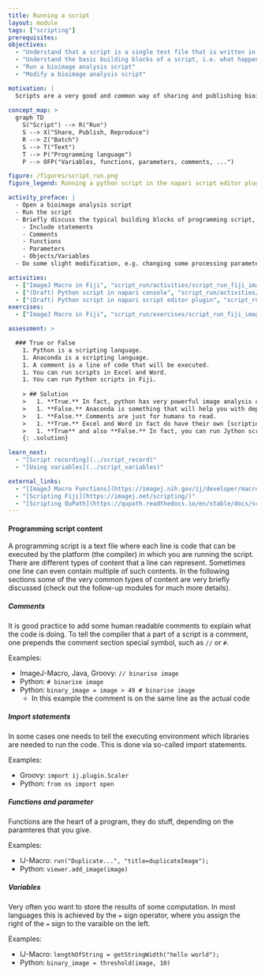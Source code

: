 ```yaml
---
title: Running a script
layout: module
tags: ["scripting"]
prerequisites:
objectives:
  - "Understand that a script is a single text file that is written in a specific scripting language"
  - "Understand the basic building blocks of a script, i.e. what happens in each line"
  - "Run a bioimage analysis script"
  - "Modify a bioimage analysis script"

motivation: |
  Scripts are a very good and common way of sharing and publishing bioimage analysis workflows. It is thus very important to know how to run such scripts, e.g. when you find one in a publication or when someone in your bioimage analysis support develops such a script for you. Many of the common bioimage analysis platforms support scripting, e.g. Fiji, QuPath, napari.
  
concept_map: >
  graph TD
    S("Script") --> R("Run")
    S --> X("Share, Publish, Reproduce")
    R --> Z("Batch")
    S --> T("Text")
    T --> P("Programming language")
    P --> OFP("Variables, functions, parameters, comments, ...")

figure: /figures/script_run.png
figure_legend: Running a python script in the napari script editor plugin.

activity_preface: |
  - Open a bioimage analysis script
  - Run the script
  - Briefly discuss the typical building blocks of programming script, such as:
    - Include statements
    - Comments
    - Functions
    - Parameters
    - Objects/Variables
  - Do some slight modification, e.g. changing some processing parameter, and run the script again

activities:
  - ["ImageJ Macro in Fiji", "script_run/activities/script_run_fiji_imagej_macro.md", "markdown"]
  - ["(Draft) Python script in napari console", "script_run/activities/script_run_napari_terminal.md", "markdown"]
  - ["(Draft) Python script in napari script editor plugin", "script_run/activities/script_run_napari_script_editor.md", "markdown"]
exercises:
  - ["ImageJ Macro in Fiji", "script_run/exercises/script_run_fiji_imagej_macro.md"]

assessment: >

  ### True or False
    1. Python is a scripting language.
    1. Anaconda is a scripting language.
    1. A comment is a line of code that will be executed.
    1. You can run scripts in Excel and Word.
    1. You can run Python scripts in Fiji.
    
    > ## Solution
    >   1. **True.** In fact, python has very powerful image analysis capabilities.
    >   1. **False.** Anaconda is something that will help you with dependency management (e.g., of the things you need to run a script).
    >   1. **False.** Comments are just for humans to read.
    >   1. **True.** Excel and Word in fact do have their own [scripting capabilities](https://support.microsoft.com/en-us/office/introduction-to-office-scripts-in-excel-9fbe283d-adb8-4f13-a75b-a81c6baf163a)
    >   1. **True** and also **False.** In fact, you can run Jython scripts in Fiji. Jython is a scripting language that looks like python but it actually runs Java code.
    {: .solution}

learn_next:
  - "[Script recording](../script_record)"
  - "[Using variables](../script_variables)"

external_links:
  - "[ImageJ Macro Functions](https://imagej.nih.gov/ij/developer/macro/functions.html)"
  - "[Scripting Fiji](https://imagej.net/scripting/)"
  - "[Scripting QuPath](https://qupath.readthedocs.io/en/stable/docs/scripting/overview.html)"
---
```


#### Programming script content

A programming script is a text file where each line is code that can be executed by the platform (the compiler) in which you are running the script. There are different types of content that a line can represent. Sometimes one line can even contain multiple of such contents. In the following sections some of the very common types of content are very briefly discussed (check out the follow-up modules for much more details).

##### Comments

It is good practice to add some human readable comments to explain what the code is doing. To tell the compiler that a part of a script is a comment, one prepends the comment section special symbol, such as `//` or `#`.

Examples:
- ImageJ-Macro, Java, Groovy: `// binarise image`
- Python: `# binarise image`
- Python: `binary_image = image > 49 # binarise image`
  - In this example the comment is on the same line as the actual code

##### Import statements

In some cases one needs to tell the executing environment which libraries are needed to run the code. This is done via so-called import statements.

Examples:
- Groovy: `import ij.plugin.Scaler`
- Python: `from os import open`

##### Functions and parameter

Functions are the heart of a program, they do stuff, depending on the paramteres that you give.

Examples:
- IJ-Macro: `run("Duplicate...", "title=duplicateImage");`
- Python: `viewer.add_image(image)`

##### Variables

Very often you want to store the results of some computation. In most languages this is achieved by the `=` sign operator, where you assign the right of the `=` sign to the varaible on the left.

Examples:
- IJ-Macro: `lengthOfString = getStringWidth("hello world");`
- Python: `binary_image = threshold(image, 10)`
